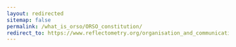 ```yaml
---
layout: redirected
sitemap: false
permalink: /what_is_orso/ORSO_constitution/
redirect_to: https://www.reflectometry.org/organisation_and_communication/orso_governing_principles/
---
```

